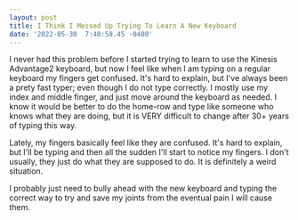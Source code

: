 ```yaml
--- 
layout: post 
title: I Think I Messed Up Trying To Learn A New Keyboard 
date: '2022-05-30  7:40:58.45 -0400' 
--- 
```

I never had this problem before I started trying to learn to use the Kinesis Advantage2 keyboard, but now I feel 
like when I am typing on a regular keyboard my fingers get confused. It's hard to explain, but I've always been 
a prety fast typer; even though I do not type correctly. I mostly use my index and middle finger, and just move 
around the keyboard as needed. I know it would be better to do the home-row and type like someone who knows what 
they are doing, but it is VERY difficult to change after 30+ years of typing this way.

Lately, my fingers basically feel like they are confused. It's hard to explain, but I'll be typing and then all 
the sudden I'll start to notice my fingers. I don't usually, they just do what they are supposed to do. It is 
definitely a weird situation.

I probably just need to bully ahead with the new keyboard and typing the correct way to try and save my joints 
from the eventual pain I will cause them.

